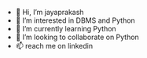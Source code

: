 - 👋 Hi, I’m jayaprakash
- 👀 I’m interested in DBMS and Python
- 🌱 I’m currently learning Python
- 💞️ I’m looking to collaborate on Python
- 📫 reach me on linkedin 

<!---
jayaprakashV4/jayaprakashV4 is a ✨ special ✨ repository because its `README.md` (this file) appears on your GitHub profile.
You can click the Preview link to take a look at your changes.
--->
